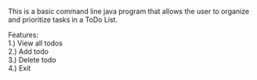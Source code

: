 This is a basic command line java program that allows the user to organize and prioritize tasks in a ToDo List.

Features: <br />
  1.) View all todos <br />
  2.) Add todo <br />
  3.) Delete todo <br />
  4.) Exit 
